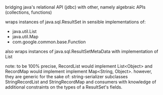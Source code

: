 bridging java's relational API (jdbc) with other, namely algebraic APIs (collections, functions)

wraps instances of java.sql.ResultSet in sensible implementations of:

- java.util.List
- java.util.Map
- com.google.common.base.Function

also wraps instances of java.sql.ResultSetMetaData with implementation of List<String>

note: to be 100% precise, RecordList would implement List&lt;Object>
  and RecordMap would implement implement Map&lt;String, Object>.
however, they are generic for the sake of:
  string-serializer subclasses StringRecordList and StringRecordMap and
  consumers with knowledge of additional constraints on the types of a ResultSet's fields.
